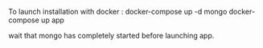 To launch installation with docker :
docker-compose up -d mongo
docker-compose up app

wait that mongo has completely started before launching app.

